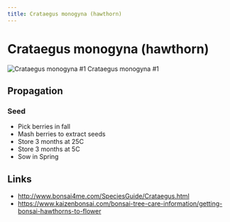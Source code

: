```yaml
---
title: Crataegus monogyna (hawthorn)
---
```


# Crataegus monogyna (hawthorn)

![Crataegus monogyna #1](/images/bonsai/2020-07-31-crataegus-monogyna-1.jpg)
Crataegus monogyna #1

## Propagation

### Seed

- Pick berries in fall
- Mash berries to extract seeds
- Store 3 months at 25C
- Store 3 months at 5C
- Sow in Spring

## Links

- http://www.bonsai4me.com/SpeciesGuide/Crataegus.html
- https://www.kaizenbonsai.com/bonsai-tree-care-information/getting-bonsai-hawthorns-to-flower
